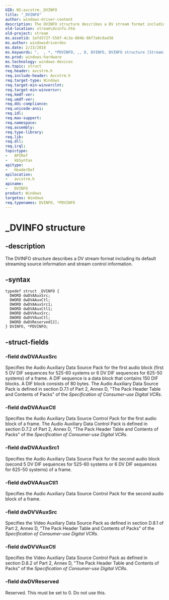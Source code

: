 ```yaml
---
UID: NS:avcstrm._DVINFO
title: "_DVINFO"
author: windows-driver-content
description: The DVINFO structure describes a DV stream format including its default streaming source information and stream control information.
old-location: stream\dvinfo.htm
old-project: stream
ms.assetid: 3afd372f-556f-4c3a-804b-9bf7a8c9a438
ms.author: windowsdriverdev
ms.date: 2/23/2018
ms.keywords: ",  , *, *PDVINFO, ,, D, DVINFO, DVINFO structure [Streaming Media Devices], F, I, N, O, P, PDVINFO, PDVINFO structure pointer [Streaming Media Devices], V, _, _DVINFO, avcsref_9e5ce103-400a-4cfd-b160-5eb99906a80d.xml, avcstrm/DVINFO, avcstrm/PDVINFO, stream.dvinfo"
ms.prod: windows-hardware
ms.technology: windows-devices
ms.topic: struct
req.header: avcstrm.h
req.include-header: Avcstrm.h
req.target-type: Windows
req.target-min-winverclnt: 
req.target-min-winversvr: 
req.kmdf-ver: 
req.umdf-ver: 
req.ddi-compliance: 
req.unicode-ansi: 
req.idl: 
req.max-support: 
req.namespace: 
req.assembly: 
req.type-library: 
req.lib: 
req.dll: 
req.irql: 
topictype:
-	APIRef
-	kbSyntax
apitype:
-	HeaderDef
apilocation:
-	avcstrm.h
apiname:
-	DVINFO
product: Windows
targetos: Windows
req.typenames: DVINFO, *PDVINFO
---
```


# _DVINFO structure


## -description


The DVINFO structure describes a DV stream format including its default streaming source information and stream control information.


## -syntax


````
typedef struct _DVINFO {
  DWORD dwDVAAuxSrc;
  DWORD dwDVAAuxCtl;
  DWORD dwDVAAuxSrc1;
  DWORD dwDVAAuxCtl1;
  DWORD dwDVVAuxSrc;
  DWORD dwDVVAuxCtl;
  DWORD dwDVReserved[2];
} DVINFO, *PDVINFO;
````


## -struct-fields




### -field dwDVAAuxSrc

Specifies the Audio Auxiliary Data Source Pack for the first audio block (first 5 DV DIF sequences for 525-60 systems or 6 DV DIF sequences for 625-50 systems) of a frame. A DIF sequence is a data block that contains 150 DIF blocks. A DIF block consists of 80 bytes. The Audio Auxiliary Data Source Pack is defined in section D.7.1 of Part 2, Annex D, "The Pack Header Table and Contents of Packs" of the <i>Specification of Consumer-use Digital VCRs</i>.


### -field dwDVAAuxCtl

Specifies the Audio Auxiliary Data Source Control Pack for the first audio block of a frame. The Audio Auxiliary Data Control Pack is defined in section D.7.2 of Part 2, Annex D, "The Pack Header Table and Contents of Packs" of the <i>Specification of Consumer-use Digital VCRs</i>.


### -field dwDVAAuxSrc1

Specifies the Audio Auxiliary Data Source Pack for the second audio block (second 5 DV DIF sequences for 525-60 systems or 6 DV DIF sequences for 625-50 systems) of a frame.


### -field dwDVAAuxCtl1

Specifies the Audio Auxiliary Data Source Control Pack for the second audio block of a frame.


### -field dwDVVAuxSrc

Specifies the Video Auxiliary Data Source Pack as defined in section D.8.1 of Part 2, Annex D, "The Pack Header Table and Contents of Packs" of the <i>Specification of Consumer-use Digital VCRs</i>.


### -field dwDVVAuxCtl

Specifies the Video Auxiliary Data Source Control Pack as defined in section D.8.2 of Part 2, Annex D, "The Pack Header Table and Contents of Packs" of the <i>Specification of Consumer-use Digital VCRs</i>. 


### -field dwDVReserved

Reserved. This must be set to 0. Do not use this.

